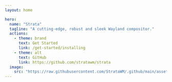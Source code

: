 ```yaml
---
layout: home

hero:
  name: "Strata"
  tagline: "A cutting-edge, robust and sleek Wayland compositor."
  actions:
    - theme: brand
      text: Get Started
      link: /get-started/installing
    - theme: alt
      text: GitHub
      link: https://github.com/stratawm/strata
  image:
    src: "https://raw.githubusercontent.com/StrataWM/.github/main/assets/strata_logo.png"
---
```


